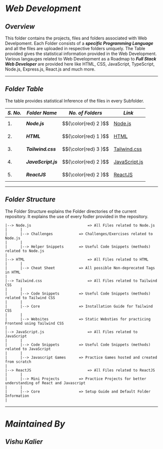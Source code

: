 # ***Web Development***

## ***Overview***

This folder contains the projects, files and folders associated with Web Develpoment. Each Folder consists of a ***specific Programming Language*** and all the
files are uploaded in respective folders uniquely. The Table provided gives the statistical information provided in the Web Development. Various langauges related to Web Development as a Roadmap to ***Full Stack Web Developer*** are provided here like HTML, CSS, JavaScript, TypeScript, Node.js, Express.js, React.js and much more.

------

## ***Folder Table***

The table provides statistical Inference of the files in every Subfolder.

| ***S. No.*** | ***Folder Name*** | ***No. of Folders*** | ***Link***
|-|-|-|-|
| 1. | ***Node.js*** | $${\color{red} 2 }$$ | [Node.js](https://github.com/VishuKalier2003/Web-Development/tree/main/Node.js)  |
| 2. | ***HTML*** | $${\color{red} 1 }$$ | [HTML](https://github.com/VishuKalier2003/Web-Development/tree/main/HTML)    |
| 3. | ***Tailwind.css*** | $${\color{red} 3 }$$ | [Tailwind.css](https://github.com/VishuKalier2003/Web-Development/tree/main/Tailwind) |
| 4. | ***JavaScript.js*** | $${\color{red} 2 }$$ | [JavaScript.js](https://github.com/VishuKalier2003/Web-Development/tree/main/JavaScript.js) |
| 5. | ***ReactJS*** | $${\color{red} 2 }$$ | [ReactJS](https://github.com/VishuKalier2003/Web-Development/tree/main/ReactJS) |


------

## ***Folder Structure***

The Folder Structure explains the Folder directories of the current repository. It explains the use of every fodler provided in the repository.


    |--> Node.js                          => All Files related to Node.js
    |      |
    |      |--> Challenges            => Challenges/Exercises related to Node.js
    |      |
    |      |--> Helper Snippets       => Useful Code Snippets (methods) related to Node.js
    |
    |--> HTML                             => All Files related to HTML
    |      |
    |      |--> Cheat Sheet           => All possible Non-deprecated Tags in HTML 
    |
    |--> Tailwind.css                     => All Files related to Tailwind CSS
    |      |
    |      |--> Code Snippets         => Useful Code Snippets (methods) related to Tailwind CSS
    |      |
    |      |--> Core                  => Installation Guide for Tailwind CSS
    |      |
    |      |--> Websites              => Static Websties for practicing Frontend using Tailwind CSS
    |
    |--> JavaScript.js                    => All Files related to JavaScript
    |      |
    |      |--> Code Snippets         => Useful Code Snippets (methods) related to JavaScript
    |      |
    |      |--> Javascript Games      => Practice Games hosted and created from scratch
    |
    |--> ReactJS                          => All Files related to ReactJS
    |      |
    |      |--> Mini Projects         => Practice Projects for better understanding of React and Javascript
    |      |
    |      |--> Core                  => Setup Guide and Default Folder Information 
    |


------

# ***Maintained By***
## ***Vishu Kalier***



